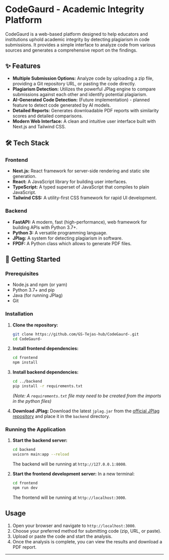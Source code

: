 # CodeGaurd - Academic Integrity Platform

CodeGaurd is a web-based platform designed to help educators and institutions uphold academic integrity by detecting plagiarism in code submissions. It provides a simple interface to analyze code from various sources and generates a comprehensive report on the findings.

## ✨ Features

-   **Multiple Submission Options:** Analyze code by uploading a zip file, providing a Git repository URL, or pasting the code directly.
-   **Plagiarism Detection:** Utilizes the powerful JPlag engine to compare submissions against each other and identify potential plagiarism.
-   **AI-Generated Code Detection:** (Future implementation) - planned feature to detect code generated by AI models.
-   **Detailed Reports:** Generates downloadable PDF reports with similarity scores and detailed comparisons.
-   **Modern Web Interface:** A clean and intuitive user interface built with Next.js and Tailwind CSS.

## 🛠️ Tech Stack

### Frontend

-   **Next.js:** React framework for server-side rendering and static site generation.
-   **React:** A JavaScript library for building user interfaces.
-   **TypeScript:** A typed superset of JavaScript that compiles to plain JavaScript.
-   **Tailwind CSS:** A utility-first CSS framework for rapid UI development.

### Backend

-   **FastAPI:** A modern, fast (high-performance), web framework for building APIs with Python 3.7+.
-   **Python 3:** A versatile programming language.
-   **JPlag:** A system for detecting plagiarism in software.
-   **FPDF:** A Python class which allows to generate PDF files.

## 🚀 Getting Started

### Prerequisites

-   Node.js and npm (or yarn)
-   Python 3.7+ and pip
-   Java (for running JPlag)
-   Git

### Installation

1.  **Clone the repository:**
    ```bash
    git clone https://github.com/GS-Tejas-hub/CodeGaurd-.git
    cd CodeGaurd-
    ```

2.  **Install frontend dependencies:**
    ```bash
    cd frontend
    npm install
    ```

3.  **Install backend dependencies:**
    ```bash
    cd ../backend
    pip install -r requirements.txt 
    ```
    *(Note: A `requirements.txt` file may need to be created from the imports in the python files)*

4.  **Download JPlag:**
    Download the latest `jplag.jar` from the [official JPlag repository](https://github.com/jplag/jplag/releases) and place it in the `backend` directory.

### Running the Application

1.  **Start the backend server:**
    ```bash
    cd backend
    uvicorn main:app --reload
    ```
    The backend will be running at `http://127.0.0.1:8000`.

2.  **Start the frontend development server:**
    In a new terminal:
    ```bash
    cd frontend
    npm run dev
    ```
    The frontend will be running at `http://localhost:3000`.

## Usage

1.  Open your browser and navigate to `http://localhost:3000`.
2.  Choose your preferred method for submitting code (zip, URL, or paste).
3.  Upload or paste the code and start the analysis.
4.  Once the analysis is complete, you can view the results and download a PDF report.

---
